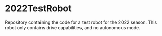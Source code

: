 # 2022TestRobot

Repository containing the code for a test robot for the 2022 season. This robot only contains drive capabilities, and no autonomous mode.

